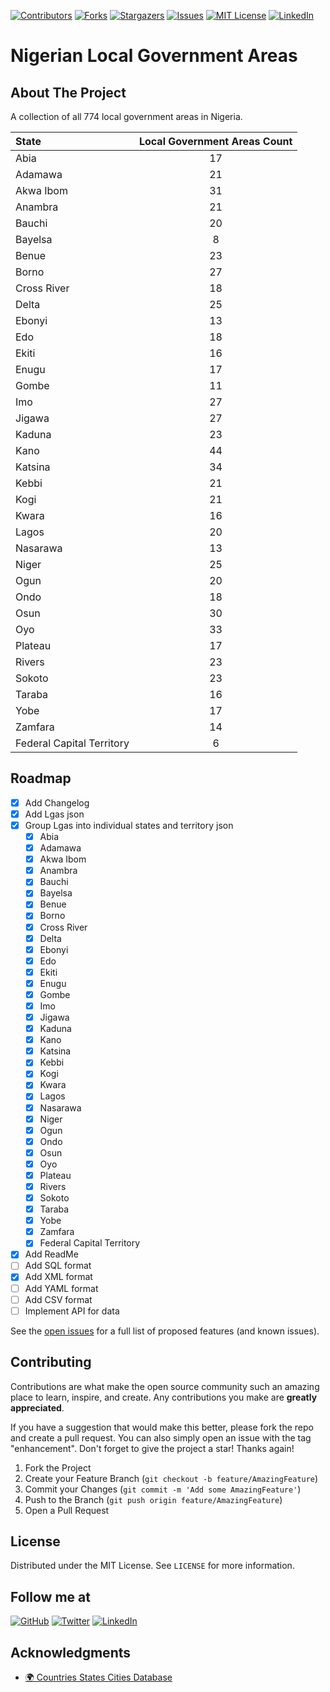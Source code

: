 [![Contributors][contributors-shield]][contributors-url]
[![Forks][forks-shield]][forks-url]
[![Stargazers][stars-shield]][stars-url]
[![Issues][issues-shield]][issues-url]
[![MIT License][license-shield]][license-url]
[![LinkedIn][linkedin-shield]][linkedin-url]

# Nigerian Local Government Areas

## About The Project
A collection of all 774 local government areas in Nigeria.


State | Local Government Areas Count
:------------ | :-------------:
Abia | 17
Adamawa | 21
Akwa Ibom | 31
Anambra | 21
Bauchi | 20
Bayelsa | 8
Benue | 23
Borno | 27
Cross River | 18
Delta | 25
Ebonyi | 13
Edo | 18
Ekiti | 16
Enugu | 17
Gombe | 11
Imo | 27
Jigawa | 27
Kaduna | 23
Kano | 44
Katsina | 34
Kebbi | 21
Kogi | 21
Kwara | 16
Lagos | 20
Nasarawa | 13
Niger | 25
Ogun | 20
Ondo | 18
Osun | 30
Oyo | 33
Plateau | 17
Rivers | 23
Sokoto | 23
Taraba | 16
Yobe | 17
Zamfara | 14
Federal Capital Territory | 6


## Roadmap
- [x] Add Changelog
- [x] Add Lgas json
- [x] Group Lgas into individual states and territory json
   - [x] Abia
   - [x] Adamawa
   - [x] Akwa Ibom
   - [x] Anambra
   - [x] Bauchi
   - [x] Bayelsa
   - [x] Benue
   - [x] Borno
   - [x] Cross River
   - [x] Delta
   - [x] Ebonyi
   - [x] Edo
   - [x] Ekiti
   - [x] Enugu   
   - [x] Gombe
   - [x] Imo
   - [x] Jigawa
   - [x] Kaduna
   - [x] Kano
   - [x] Katsina
   - [x] Kebbi
   - [x] Kogi
   - [x] Kwara
   - [x] Lagos
   - [x] Nasarawa
   - [x] Niger
   - [x] Ogun
   - [x] Ondo
   - [x] Osun
   - [x] Oyo
   - [x] Plateau
   - [x] Rivers
   - [x] Sokoto
   - [x] Taraba
   - [x] Yobe
   - [x] Zamfara
   - [x] Federal Capital Territory
- [x] Add ReadMe
- [ ] Add SQL format
- [x] Add XML format
- [ ] Add YAML format
- [ ] Add CSV format
- [ ] Implement API for data

See the [open issues](https://github.com/xosasx/nigerian-local-government-areas/issues) for a full list of proposed features (and known issues).

## Contributing
Contributions are what make the open source community such an amazing place to learn, inspire, and create. Any contributions you make are **greatly appreciated**.

If you have a suggestion that would make this better, please fork the repo and create a pull request. You can also simply open an issue with the tag "enhancement".
Don't forget to give the project a star! Thanks again!

1. Fork the Project
1. Create your Feature Branch (`git checkout -b feature/AmazingFeature`)
1. Commit your Changes (`git commit -m 'Add some AmazingFeature'`)
1. Push to the Branch (`git push origin feature/AmazingFeature`)
1. Open a Pull Request

## License
Distributed under the MIT License. See `LICENSE` for more information.

## Follow me at
[![GitHub][github-logo-shield]][github-url]
[![Twitter][twitter-logo-shield]][twitter-url]
[![LinkedIn][linkedin-logo-shield]][linkedin-url]

## Acknowledgments
* [🌍 Countries States Cities Database](https://github.com/dr5hn/countries-states-cities-database)

[contributors-shield]: https://img.shields.io/github/contributors/xosasx/nigerian-local-government-areas.svg?style=for-the-badge
[contributors-url]: https://github.com/xosasx/nigerian-local-government-areas/graphs/contributors
[forks-shield]: https://img.shields.io/github/forks/xosasx/nigerian-local-government-areas.svg?style=for-the-badge
[forks-url]: https://github.com/xosasx/nigerian-local-government-areas/network/members
[stars-shield]: https://img.shields.io/github/stars/xosasx/nigerian-local-government-areas.svg?style=for-the-badge
[stars-url]: https://github.com/xosasx/nigerian-local-government-areas/stargazers
[issues-shield]: https://img.shields.io/github/issues/xosasx/nigerian-local-government-areas.svg?style=for-the-badge
[issues-url]: https://github.com/xosasx/nigerian-local-government-areas/issues
[license-shield]: https://img.shields.io/github/license/xosasx/nigerian-local-government-areas.svg?style=for-the-badge
[license-url]: https://github.com/xosasx/nigerian-local-government-areas/blob/master/LICENSE
[linkedin-shield]: https://img.shields.io/badge/-LinkedIn-black.svg?style=for-the-badge&logo=linkedin&colorB=555
[linkedin-url]: https://www.linkedin.com/in/o-obazee
[github-logo-shield]: https://img.shields.io/static/v1?logo=github&message=Github&color=black&style=flat-square&label=
[twitter-logo-shield]: https://img.shields.io/static/v1?logo=twitter&message=Twitter&color=black&style=flat-square&label=
[linkedin-logo-shield]: https://img.shields.io/static/v1?logo=linkedin&message=LinkedIn&color=black&style=flat-square&label=
[twitter-url]: https://twitter.com/MaTT___101?lang=en-gb
[github-url]: https://github.com/xosasx